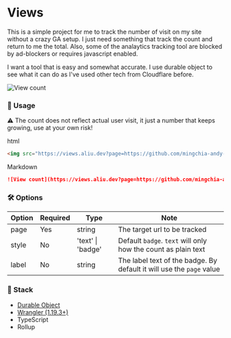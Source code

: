 # Views

This is a simple project for me to track the number of visit on my site without a crazy GA setup. I just need something that track the count and return to me the total. Also, some of the analaytics tracking tool are blocked by ad-blockers or requires javascript enabled.

I want a tool that is easy and somewhat accurate. I use durable object to see what it can do as I've used other tech from Cloudflare before.

![View count](https://views.aliu.dev?page=https://github.com/mingchia-andy-liu/views&label=Views")


### 🚀 Usage

⚠️ The count does not reflect actual user visit, it just a number that keeps growing, use at your own risk!

html
```html
<img src="https://views.aliu.dev?page=https://github.com/mingchia-andy-liu/views&label=Views>
```

Markdown
```md
![View count](https://views.aliu.dev?page=https://github.com/mingchia-andy-liu/views&label=Views")
```


### 🛠 Options

| Option | Required | Type | Note |
|---|---|---|---|
| page | Yes | string | The target url to be tracked |
| style | No | 'text' \| 'badge' | Default `badge`. `text` will only how the count as plain text |
| label | No | string | The label text of the badge. By default it will use the `page` value  |

### 📗 Stack

- [Durable Object](https://developers.cloudflare.com/workers/learning/using-durable-objects)
- [Wrangler (1.19.3+)](https://github.com/cloudflare/wrangler)
- TypeScript
- Rollup
